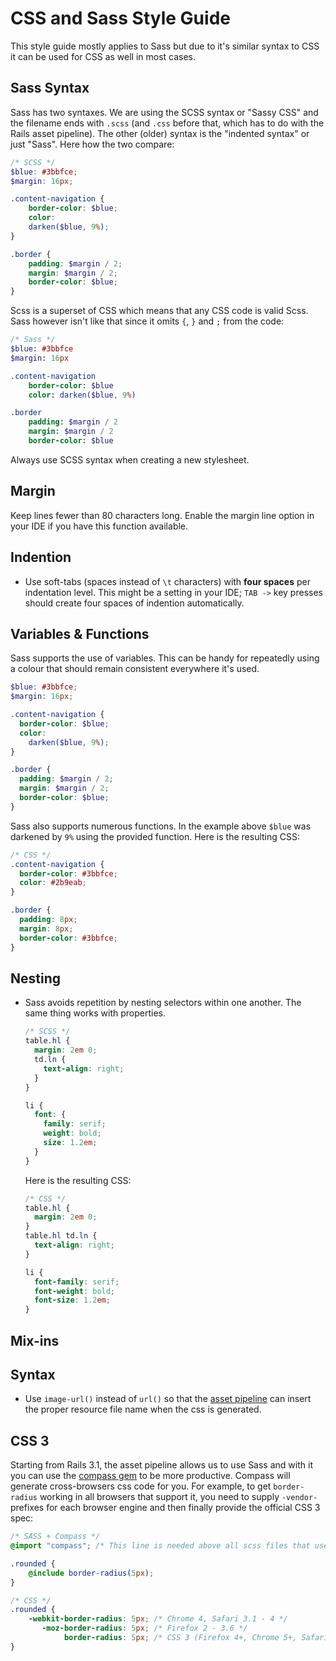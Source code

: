 CSS and Sass Style Guide
========================

This style guide mostly applies to Sass but due to it's similar syntax to CSS it can be used for CSS as well in most cases.

Sass Syntax
-----------
Sass has two syntaxes. We are using the SCSS syntax or "Sassy CSS" and the filename ends with `.scss` (and `.css` before that, which has to do with the Rails asset pipeline). The other (older) syntax is the "indented syntax" or just "Sass". Here how the two compare:

```scss
/* SCSS */
$blue: #3bbfce;
$margin: 16px;

.content-navigation {
    border-color: $blue;
    color:
    darken($blue, 9%);
}

.border {
    padding: $margin / 2;
    margin: $margin / 2;
    border-color: $blue;
}
```
Scss is a superset of CSS which means that any CSS code is valid Scss. Sass however isn't like that since it omits `{`, `}` and `;` from the code:

```sass
/* Sass */
$blue: #3bbfce
$margin: 16px

.content-navigation
    border-color: $blue
    color: darken($blue, 9%)

.border
    padding: $margin / 2
    margin: $margin / 2
    border-color: $blue
```
Always use SCSS syntax when creating a new stylesheet.

Margin
------

Keep lines fewer than 80 characters long. Enable the margin line option in your IDE if you have this function available.

Indention
---------
* Use soft-tabs (spaces instead of `\t` characters) with **four spaces** per indentation level. This might be a setting in your IDE; `TAB ->` key presses should create four spaces  of indention automatically.

Variables & Functions
---------------------
Sass supports the use of variables. This can be handy for repeatedly using a colour that should remain consistent everywhere it's used.

```scss
$blue: #3bbfce;
$margin: 16px;

.content-navigation {
  border-color: $blue;
  color:
    darken($blue, 9%);
}

.border {
  padding: $margin / 2;
  margin: $margin / 2;
  border-color: $blue;
}
```
Sass also supports numerous functions. In the example above `$blue` was darkened by `9%` using the provided function. Here is the resulting CSS:

```css
/* CSS */
.content-navigation {
  border-color: #3bbfce;
  color: #2b9eab;
}

.border {
  padding: 8px;
  margin: 8px;
  border-color: #3bbfce;
}
```

Nesting
-------

* Sass avoids repetition by nesting selectors within one another. The same thing works with properties.

    ```scss
    /* SCSS */
    table.hl {
      margin: 2em 0;
      td.ln {
        text-align: right;
      }
    }
    
    li {
      font: {
        family: serif;
        weight: bold;
        size: 1.2em;
      }
    }
    ```
    Here is the resulting CSS:
    ```css
    /* CSS */
    table.hl {
      margin: 2em 0;
    }
    table.hl td.ln {
      text-align: right;
    }
    
    li {
      font-family: serif;
      font-weight: bold;
      font-size: 1.2em;
    }
    ```
    
Mix-ins
-------

Syntax
------
* Use `image-url()` instead of `url()` so that the [asset pipeline](http://guides.rubyonrails.org/asset_pipeline.html#css-and-sass) can insert the proper resource file name when the css is generated.

CSS 3
-----
Starting from Rails 3.1, the asset pipeline allows us to use Sass and with it you can use the [compass gem](http://compass-style.org/) to be more productive. Compass will generate cross-browsers css code for you. For example, to get `border-radius` working in all browsers that support it, you need to supply `-vendor-` prefixes for each browser engine and then finally provide the official CSS 3 spec:

```scss
/* SASS + Compass */
@import "compass"; /* This line is needed above all scss files that use compass / CSS 3 */

.rounded {
    @include border-radius(5px);
}
```
```css
/* CSS */
.rounded {
    -webkit-border-radius: 5px; /* Chrome 4, Safari 3.1 - 4 */
       -moz-border-radius: 5px; /* Firefox 2 - 3.6 */
            border-radius: 5px; /* CSS 3 (Firefox 4+, Chrome 5+, Safari 5+, IE 9+, Opera) */
}
```